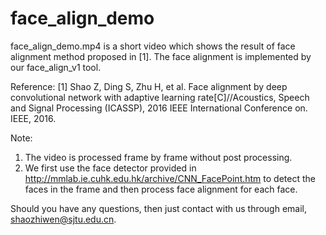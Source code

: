 # face_align_demo
face_align_demo.mp4 is a short video which shows the result of face alignment method proposed in [1]. The face alignment is implemented by our face_align_v1 tool. 

Reference:
[1] Shao Z, Ding S, Zhu H, et al. Face alignment by deep convolutional network with adaptive learning rate[C]//Acoustics, Speech and Signal Processing (ICASSP), 2016 IEEE International Conference on. IEEE, 2016.

Note:
1. The video is processed frame by frame without post processing.
2. We first use the face detector provided in http://mmlab.ie.cuhk.edu.hk/archive/CNN_FacePoint.htm to detect the faces in the frame and then process face alignment for each face.

Should you have any questions, then just contact with us through email, shaozhiwen@sjtu.edu.cn.
